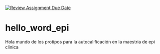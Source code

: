 [![Review Assignment Due Date](https://classroom.github.com/assets/deadline-readme-button-22041afd0340ce965d47ae6ef1cefeee28c7c493a6346c4f15d667ab976d596c.svg)](https://classroom.github.com/a/M_PCT5GJ)
# hello_word_epi
Hola mundo de los protipos para la autocalificación en la maestria de epi clinica
